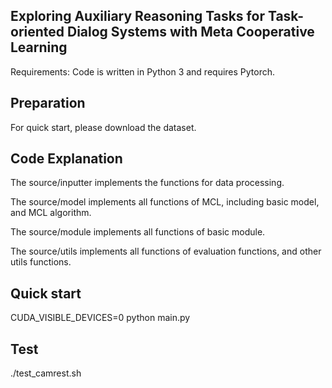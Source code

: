 ## Exploring Auxiliary Reasoning Tasks for Task-oriented Dialog Systems with Meta Cooperative Learning
Requirements: Code is written in Python 3 and requires Pytorch.

## Preparation
For quick start, please download the dataset.

## Code Explanation
The source/inputter implements the functions for data processing.

The source/model implements all functions of MCL, including basic model, and MCL algorithm.

The source/module implements all functions of basic module.

The source/utils implements all functions of evaluation functions, and other utils functions.

## Quick start
CUDA_VISIBLE_DEVICES=0 python main.py

## Test
./test_camrest.sh
